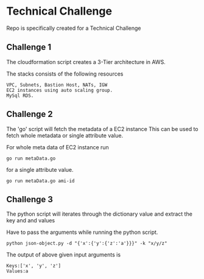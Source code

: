 # Technical Challenge
Repo is specifically created for a Technical Challenge

## Challenge 1
The cloudformation script creates a 3-Tier architecture in AWS. 

The stacks consists of the following resources
```
VPC, Subnets, Bastion Host, NATs, IGW
EC2 instances using auto scaling group.
MySql RDS.
```
## Challenge 2
The 'go' script will fetch the metadata of a EC2 instance 
This can be used to fetch whole metadata or single attribute value.

For whole meta data of EC2 instance run 
````
go run metaData.go
````
for a single attribute value.
````
go run metaData.go ami-id
````

## Challenge 3
The python script will iterates through the dictionary  value and extract the key and and values

Have to pass the arguments while running the python script.

````
python json-object.py -d "{'x':{'y':{'z':'a'}}}" -k "x/y/z"
````

The output of above given input arguments is
````
Keys:['x', 'y', 'z']
Values:a
````

